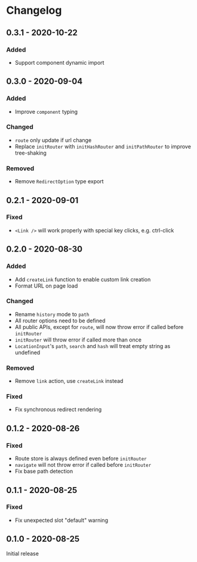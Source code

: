 # Changelog

## 0.3.1 - 2020-10-22

### Added

- Support component dynamic import

## 0.3.0 - 2020-09-04

### Added

- Improve `component` typing

### Changed

- `route` only update if url change
- Replace `initRouter` with `initHashRouter` and `initPathRouter` to improve tree-shaking

### Removed

- Remove `RedirectOption` type export

## 0.2.1 - 2020-09-01

### Fixed

- `<Link />` will work properly with special key clicks, e.g. ctrl-click

## 0.2.0 - 2020-08-30

### Added

- Add `createLink` function to enable custom link creation
- Format URL on page load

### Changed

- Rename `history` mode to `path`
- All router options need to be defined
- All public APIs, except for `route`, will now throw error if called before `initRouter`
- `initRouter` will throw error if called more than once
- `LocationInput`'s `path`, `search` and `hash` will treat empty string as undefined

### Removed

- Remove `link` action, use `createLink` instead

### Fixed

- Fix synchronous redirect rendering

## 0.1.2 - 2020-08-26

### Fixed

- Route store is always defined even before `initRouter`
- `navigate` will not throw error if called before `initRouter`
- Fix base path detection

## 0.1.1 - 2020-08-25

### Fixed

- Fix unexpected slot "default" warning

## 0.1.0 - 2020-08-25

Initial release
